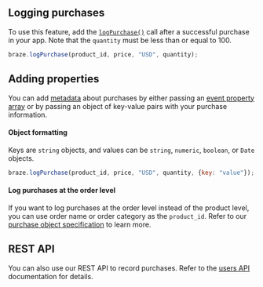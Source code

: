 ## Logging purchases

To use this feature, add the [`logPurchase()`](https://js.appboycdn.com/web-sdk/latest/doc/modules/braze.html#logpurchase) call after a successful purchase in your app. Note that the `quantity` must be less than or equal to 100.

```javascript
braze.logPurchase(product_id, price, "USD", quantity);
```

## Adding properties

You can add [metadata](https://js.appboycdn.com/web-sdk/latest/doc/modules/braze.html#logpurchase) about purchases by either passing an [event property array]({{site.baseurl}}/user_guide/data_and_analytics/custom_data/custom_events#nested-objects) or by passing an object of key-value pairs with your purchase information. 

#### Object formatting

Keys are `string` objects, and values can be `string`, `numeric`, `boolean`, or `Date` objects.

```javascript
braze.logPurchase(product_id, price, "USD", quantity, {key: "value"});
```

#### Log purchases at the order level

If you want to log purchases at the order level instead of the product level, you can use order name or order category as the `product_id`. Refer to our [purchase object specification]({{site.baseurl}}/api/objects_filters/purchase_object/#product-id-naming-conventions) to learn more. 

## REST API

You can also use our REST API to record purchases. Refer to the [users API]({{site.baseurl}}/developer_guide/rest_api/user_data/#user-data) documentation for details.

